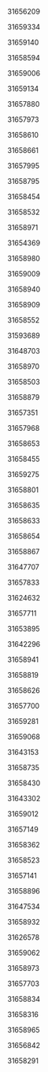 31656209

31659334

31659140

31658594

31659006

31659134

31657880

31657973

31658610

31658661

31657995

31658795

31658454

31658532

31658971

31654369

31658980

31659009

31658940

31658909

31658552

31593689

31648703

31658970

31658503

31658879

31657351

31657968

31658653

31658455

31659275

31658801

31658635

31658633

31658654

31658867

31647707

31657833

31624632

31657711

31653895

31642296

31658941

31658819

31658626

31657700

31659281

31659068

31643153

31658735

31658430

31643302

31659012

31657149

31658362

31658523

31657141

31658896

31647534

31658932

31626578

31659062

31658973

31657703

31658834

31658316

31658965

31656842

31658291

